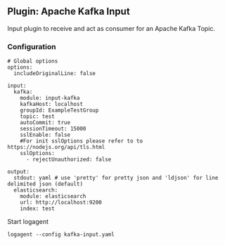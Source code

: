 ## Plugin: Apache Kafka Input

Input plugin to receive and act as consumer for an Apache Kafka Topic.
 
### Configuration

```
# Global options
options:
  includeOriginalLine: false

input:
  kafka: 
    module: input-kafka
    kafkaHost: localhost
    groupId: ExampleTestGroup
    topic: test
    autoCommit: true
    sessionTimeout: 15000
    sslEnable: false
    #For init sslOptions please refer to to https://nodejs.org/api/tls.html
    sslOptions: 
      - rejectUnauthorized: false
    
output:
  stdout: yaml # use 'pretty' for pretty json and 'ldjson' for line delimited json (default)
  elasticsearch: 
  	module: elasticsearch
  	url: http://localhost:9200
  	index: test

```

Start logagent

```
logagent --config kafka-input.yaml
```